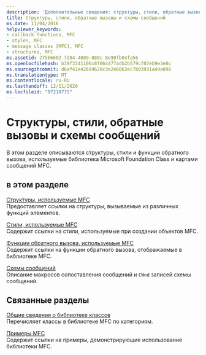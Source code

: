 ```yaml
---
description: 'Дополнительные сведения: структуры, стили, обратные вызовы и схемы сообщений'
title: Структуры, стили, обратные вызовы и схемы сообщений
ms.date: 11/04/2016
helpviewer_keywords:
- callback functions, MFC
- styles, MFC
- message classes [MFC], MFC
- structures, MFC
ms.assetid: 27566602-7d84-4089-880c-8e90fb04fa56
ms.openlocfilehash: b39f3341106c8f064477adb2b579cf07eb9e3e0c
ms.sourcegitcommit: d6af41e42699628c3e2e6063ec7b03931a49a098
ms.translationtype: MT
ms.contentlocale: ru-RU
ms.lasthandoff: 12/11/2020
ms.locfileid: "97218775"
---
```

# <a name="structures-styles-callbacks-and-message-maps"></a>Структуры, стили, обратные вызовы и схемы сообщений

В этом разделе описываются структуры, стили и функции обратного вызова, используемые библиотека Microsoft Foundation Class и картами сообщений MFC.

## <a name="in-this-section"></a>в этом разделе

[Структуры, используемые MFC](../../mfc/reference/structures-used-by-mfc.md)<br/>
Предоставляет ссылки на структуры, вызываемые из различных функций элементов.

[Стили, используемые MFC](../../mfc/reference/styles-used-by-mfc.md)<br/>
Содержит ссылки на стили, используемые при создании объектов MFC.

[Функции обратного вызова, используемые MFC](../../mfc/reference/callback-functions-used-by-mfc.md)<br/>
Содержит ссылки на функции обратного вызова, отображаемые в библиотеке MFC.

[Схемы сообщений](../../mfc/reference/message-maps-mfc.md)<br/>
Описание макросов сопоставления сообщений и `CWnd` записей схемы сообщений.

## <a name="related-sections"></a>Связанные разделы

[Общие сведения о библиотеке классов](../../mfc/class-library-overview.md)<br/>
Перечисляет классы в библиотеке MFC по категориям.

[Примеры MFC](../../overview/visual-cpp-samples.md#mfc-samples)<br/>
Содержит ссылки на примеры, демонстрирующие использование библиотеки MFC.
